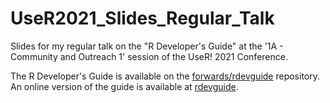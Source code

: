 # UseR2021_Slides_Regular_Talk
Slides for my regular talk on the "R Developer's Guide" at the '1A - Community and Outreach 1' session of the UseR! 2021 Conference.

The R Developer's Guide is available on the [forwards/rdevguide](https://github.com/forwards/rdevguide) repository. An online version of the guide is available at [rdevguide](https://forwards.github.io/rdevguide/).
